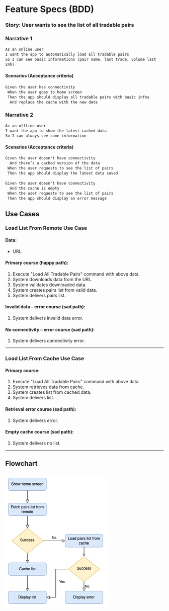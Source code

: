 # Feature Specs (BDD)

### Story: User wants to see the list of all tradable pairs



### Narrative 1 

```
As an online user
I want the app to automatically load all tradable pairs
So I can see basic informations (pair name, last trade, volume last 24h)
```

#### Scenarios (Acceptance criteria)

```
Given the user has connectivity
 When the user goes to home screen
 Then the app should display all tradable pairs with basic infos
  And replace the cache with the new data
```



### Narrative 2

```
As an offline user
I want the app to show the latest cached data
So I can always see some information
```

#### Scenarios (Acceptance criteria)

```
Given the user doesn't have connectivity
  And there’s a cached version of the data
 When the user requests to see the list of pairs
 Then the app should display the latest data saved

Given the user doesn't have connectivity
  And the cache is empty
 When the user requests to see the list of pairs
 Then the app should display an error message
```



## Use Cases

### Load List From Remote Use Case

#### Data:

- URL

#### Primary course (happy path):

1. Execute "Load All Tradable Pairs" command with above data.
2. System downloads data from the URL.
3. System validates downloaded data.
4. System creates pairs list from valid data.
5. System delivers pairs list.

#### Invalid data – error course (sad path):

1. System delivers invalid data error.

#### No connectivity – error course (sad path):

1. System delivers connectivity error.

------

### Load List From Cache Use Case

#### Primary course:

1. Execute "Load All Tradable Pairs" command with above data.
2. System retrieves data from cache.
3. System creates list from cached data.
4. System delivers list.

#### Retrieval error course (sad path):

1. System delivers error.

#### Empty cache course (sad path):

1. System delivers no list.

------



## Flowchart

### 

![](./Flow.drawio.png)



